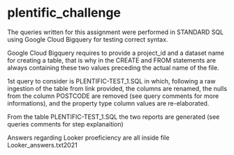 # plentific_challenge
The queries written for this assignment were performed in STANDARD SQL using Google Cloud Bigquery for testing correct syntax.

Google Cloud Bigquery requires to provide a project_id and a dataset name for creating a table, that is why in the CREATE and FROM statements are always containing these two values preceding the actual name of the file.

1st query to consider is PLENTIFIC-TEST_1.SQL in which, following a raw ingestion of the table from link provided, the columns are renamed, the nulls from the column POSTCODE are removed (see query comments for more informations), and the property type column values are re-elaborated.

From the table PLENTIFIC-TEST_1.SQL the two reports are generated (see queries comments for step explanaition)

Answers regarding Looker proeficiency are all inside file Looker_answers.txt2021